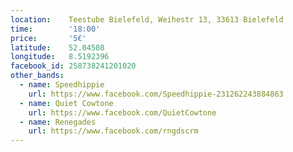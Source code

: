 ```yaml
---
location:    Teestube Bielefeld, Weihestr 13, 33613 Bielefeld
time:        '18:00'
price:       '5€'
latitude:    52.04508
longitude:   8.5192396
facebook_id: 258738241201020
other_bands:
  - name: Speedhippie
    url: https://www.facebook.com/Speedhippie-231262243884863
  - name: Quiet Cowtone
    url: https://www.facebook.com/QuietCowtone
  - name: Renegades
    url: https://www.facebook.com/rngdscrm
---
```

